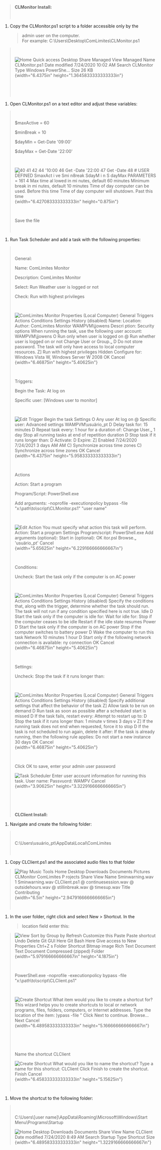 > **CLMonitor Install:**
>
>  

1.  Copy the CLMonitor.ps1 script to a folder accessible only by the
    > admin user on the computer.\
    > For example: C:\\Users\\Desktop\\ComLimites\\CLMonitor.ps1

>  
>
> ![Home Quick access Desktop Share Managed View Managed Name
> CLMonitor.ps1 Date modified 7/24/2020 10:02 AM Search CLMonitor Type
> Windows PowerShe\... Size 26 KB ](./media/image1.png){width="6.4375in"
> height="1.3645833333333333in"}
>
>  
>
>  

1.  Open CLMonitor.ps1 on a text editor and adjust these variables:

>  
>
> \$maxActive = 60
>
> \$minBreak = 10
>
> \$dayMin = Get-Date \'09:00\'
>
> \$dayMax = Get-Date \'22:00\'
>
>  
>
> ![40 41 42 44 \'10:00 46 Get -Date \'22:00 47 Get -Date 48 \# USER
> DEFINED SmaxAct i ve Smi n8reak SdayM i n S dayMax PARAMETERS = 161 4
> Max time al lowed in mi nutes, default 60 minutes Minimum break in mi
> nutes, default 10 minutes Time of day computer can be used. Before
> this time Time of day computer will shutdown. Past this time
> ](./media/image2.png){width="6.427083333333333in" height="0.875in"}
>
>  
>
> Save the file
>
>  

1.  Run Task Scheduler and add a task with the following properties:

>  
>
> General:
>
> Name: ComLimites Monitor
>
> Description: ComLimites Monitor
>
> Select: Run Weather user is logged or not
>
> Check: Run with highest privileges
>
>  
>
> ![ComLimites Monitor Properties (Local Computer) General Triggers
> Actions Conditions Settings History (disabled) Name: Location: Author:
> ComLimites Monitor WAMPVM\\jjowens Descri ption: Security options When
> running the task, use the following user account: WAMPVM\\jjowens O
> Run only when user is logged on @ Run whether user is logged on or not
> Change User or Group.„ D Do not store password. The task will only
> have access to local computer resources. Z\] Run with highest
> privileges Hidden Configure for: Windows Vista W, Windows Server W
> 2008 OK Cancel ](./media/image3.png){width="6.46875in"
> height="5.40625in"}
>
>  
>
> Triggers:
>
> Begin the Task: At log on
>
> Specific user: \[Windows user to monitor\]
>
>  
>
> ![Edit Trigger Begin the task Settings O Any user At log on @ Specific
> user: Advanced settings WAMPVM\\usuärio_pt D Delay task for: 15
> minutes D Repeat task every: 1 hour for a duration of: Change User.„ 1
> day Stop all running tasks at end of repetition duration D Stop task
> if it runs longer than: D Activate: D Expire: Z\] Enabled 7/24/2020
> 7/24/2021 3 days AM AM C) Synchronize across time zones C) Synchronize
> across time zones OK Cancel ](./media/image4.png){width="6.4375in"
> height="5.958333333333333in"}
>
>  
>
> Actions
>
> Action: Start a program
>
> Program/Script: PowerShell.exe
>
> Add arguments: -noprofile -executionpolicy bypass -file
> \"x:\\path\\to\\script\\CLMonitor.ps1\" \"user name\"
>
>  
>
> ![Edit Action You must specify what action this task will perform.
> Action: Start a program Settings Program/script: PowerShell.exe Add
> arguments (optional): Start in (optional): OK itor.psl Browse.„
> \'usuärio_pt\' Cancel ](./media/image5.png){width="5.65625in"
> height="6.229166666666667in"}
>
>  
>
> Conditions:
>
> Uncheck: Start the task only if the computer is on AC power
>
>  
>
> ![ComLimites Monitor Properties (Local Computer) General Triggers
> Actions Conditions Settings History (disabled) Specify the conditions
> that, along with the trigger, determine whether the task should run.
> The task will not run if any condition specified here is not true.
> Idle D Start the task only if the computer is idle for: Wait for idle
> for: Stop if the computer ceases to be idle Restart if the idle state
> resumes Power D Start the task only if the computer is on AC power
> Stop if the computer switches to battery power D Wake the computer to
> run this task Network 10 minutes 1 hour D Start only if the following
> network connection is available: ny connection OK Cancel
> ](./media/image6.png){width="6.46875in" height="5.40625in"}
>
>  
>
> Settings:
>
> Uncheck: Stop the task if it runs longer than:
>
>  
>
> ![ComLimites Monitor Properties (Local Computer) General Triggers
> Actions Conditions Settings History (disabled) Specify additional
> settings that affect the behavior of the task Z\] Allow task to be run
> on demand D Run task as soon as possible after a scheduled start is
> missed D If the task fails, restart every: Attempt to restart up to: D
> Stop the task if it runs longer than: 1 minute v times 3 days v Z\] If
> the running task does not end when requested, force it to stop D If
> the task is not scheduled to run again, delete it after: If the task
> is already running, then the following rule applies: Do not start a
> new instance 30 days OK Cancel ](./media/image7.png){width="6.46875in"
> height="5.40625in"}
>
>  
>
> Click OK to save, enter your admin user password
>
> ![Task Scheduler Enter user account information for running this task.
> User name: Passvuord: WAMPV Cancel
> ](./media/image8.png){width="3.90625in" height="3.3229166666666665in"}
>
>  
>
>  
>
> **CLClient Install:**

1.  Navigate and create the following folder:

>  
>
> C:\\Users\\usuário_pt\\AppData\\Local\\ComLimites
>
>  

1.  Copy CLClient.ps1 and the associated audio files to that folder

> ![Play Music Tools Home Desktop Downloads Documents Pictures CLMonitor
> ComLimites P rojects Share View Name Sminwarning.wav 1 Sminwarning.wav
> CLClient.ps1 @ continuesession.wav @ outsidehours.wav @
> stillinbreak.wav @ timesup.wav Title Contributing
> ](./media/image9.png){width="6.5in" height="2.9479166666666665in"}
>
>  

1.  In the user folder, right click and select New \> Shortcut. In the
    > location field enter this:

> ![View Sort by Group by Refresh Customize this Paste Paste shortcut
> Undo Delete Git GUI Here Git Bash Here Give access to New Properties
> Ctrl+Z s Folder Shortcut Bitmap image Rich Text Document Text Document
> Compressed (zipped) Folder
> ](./media/image10.png){width="5.979166666666667in" height="4.1875in"}
>
>  
>
> PowerShell.exe -noprofile -executionpolicy bypass -file
> \"x:\\path\\to\\script\\CLClient.ps1\"
>
>  
>
> ![Create Shortcut What item would you like to create a shortcut for?
> This wizard helps you to create shortcuts to local or network
> programs, files, folders, computers, or Internet addresses. Type the
> location of the item: )ypass -file \" Click Next to continue.
> Browse\... Next Cancel
> ](./media/image11.png){width="6.489583333333333in"
> height="5.166666666666667in"}
>
>  
>
>  
>
> Name the shortcut CLClient
>
> ![Create Shortcut What would you like to name the shortcut? Type a
> name for this shortcut: CLClient Click Finish to create the shortcut.
> Finish Cancel ](./media/image12.png){width="6.458333333333333in"
> height="5.15625in"}
>
>  

1.  Move the shortcut to the following folder:

>  
>
> C:\\Users\\\[user name\]\\AppData\\Roaming\\Microsoft\\Windows\\Start
> Menu\\Programs\\Startup
>
> ![Home Desktop Downloads Documents Share View Name CLClient Date
> modified 7/24/2020 8:49 AM Search Startup Type Shortcut Size
> ](./media/image13.png){width="6.489583333333333in"
> height="1.3229166666666667in"}
